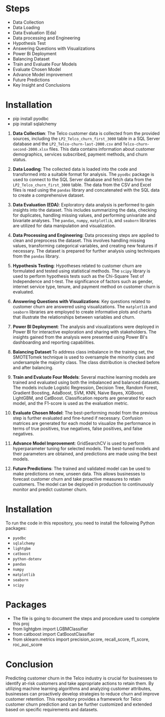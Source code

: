 
# Steps

* Data Collection
* Data Loading
* Data Evaluation (Eda)
* Data processing and Engineering
* Hypothesis Test
* Answering Questions with Visualizations
* Power Bi Deployment
* Balancing Dataset 
* Train and Evaluate Four Models
* Evaluate Chosen Model 
* Advance Model improvement
* Future Predictions
* Key Insight and Conclusions


# Installation 
* pip install  pyodbc
* pip install sqlalchemy
1. **Data Collection**: The Telco customer data is collected from the provided sources, including the `LP2_Telco_churn_first_3000` table in a SQL Server database and the `LP2_Telco-churn-last-2000.csv` and `Telco-churn-second-2000.xlsx` files. This data contains information about customer demographics, services subscribed, payment methods, and churn status.

2. **Data Loading**: The collected data is loaded into the code and transformed into a suitable format for analysis. The `pyodbc` package is used to connect to the SQL Server database and fetch data from the `LP2_Telco_churn_first_3000` table. The data from the CSV and Excel files is read using the `pandas` library and concatenated with the SQL data to create a comprehensive dataset.

3. **Data Evaluation (EDA)**: Exploratory data analysis is performed to gain insights into the dataset. This includes summarizing the data, checking for duplicates, handling missing values, and performing univariate and bivariate analyses. The `pandas`, `numpy`, `matplotlib`, and `seaborn` libraries are utilized for data manipulation and visualization.

4. **Data Processing and Engineering**: Data processing steps are applied to clean and preprocess the dataset. This involves handling missing values, transforming categorical variables, and creating new features if necessary. The dataset is prepared for further analysis using techniques from the `pandas` library.

5. **Hypothesis Testing**: Hypotheses related to customer churn are formulated and tested using statistical methods. The `scipy` library is used to perform hypothesis tests such as the Chi-Square Test of Independence and t-test. The significance of factors such as gender, internet service type, tenure, and payment method on customer churn is evaluated.

6. **Answering Questions with Visualizations**: Key questions related to customer churn are answered using visualizations. The `matplotlib` and `seaborn` libraries are employed to create informative plots and charts that illustrate the relationships between variables and churn.

7. **Power BI Deployment**: The analysis and visualizations were deployed in Power BI for interactive exploration and sharing with stakeholders. The insights gained from the analysis were presented using Power BI's dashboarding and reporting capabilities.

8. **Balancing Dataset**:To address class imbalance in the training set, the SMOTETomek technique is used to oversample the minority class and undersample the majority class. The class distribution is checked before and after balancing.


9. **Train and Evaluate Four Models**: Several machine learning models are trained and evaluated using both the imbalanced and balanced datasets. The models include Logistic Regression, Decision Tree, Random Forest, Gradient Boosting, AdaBoost, SVM, KNN, Naive Bayes, XGBoost, LightGBM, and CatBoost. Classification reports are generated for each model, and the F1-score is used as the evaluation metric.


10. **Evaluate Chosen Model**: The best-performing model from the previous step is further evaluated and fine-tuned if necessary. Confusion matrices are generated for each model to visualize the performance in terms of true positives, true negatives, false positives, and false negatives.


11. **Advance Model Improvement**: GridSearchCV is used to perform hyperparameter tuning for selected models. The best-tuned models and their parameters are obtained, and predictions are made using the best models.

12. **Future Predictions**: The trained and validated model can be used to make predictions on new, unseen data. This allows businesses to forecast customer churn and take proactive measures to retain customers. The model can be deployed in production to continuously monitor and predict customer churn.





# Installation

To run the code in this repository, you need to install the following Python packages:

- `pyodbc`
- `sqlalchemy`
- `lightgbm`
- `catboost`
- `python-dotenv`
- `pandas`
- `numpy`
- `matplotlib`
- `seaborn`
- `scipy`



# Packages 
* The file is going to document the steps and procedure used to complete this proj
* from lightgbm import LGBMClassifier
* from catboost import CatBoostClassifier
* from sklearn.metrics import precision_score, recall_score, f1_score, roc_auc_score


# Conclusion
Predicting customer churn in the Telco industry is crucial for businesses to identify at-risk customers and take appropriate actions to retain them. By utilizing machine learning algorithms and analyzing customer attributes, businesses can proactively develop strategies to reduce churn and improve customer retention. This repository provides a framework for Telco customer churn prediction and can be further customized and extended based on specific requirements and datasets.

